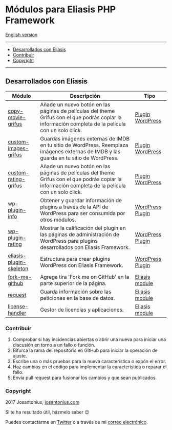 # Módulos para Eliasis PHP Framework

[English version](README-ES.md)

---

- [Desarrollados con Eliasis](#desarrollados-con-eliasis)
- [Contribuir](#contribuir)
- [Copyright](#copyright)

---

## Desarrollados con Eliasis

| Módulo | Descripción | Tipo
| --- | --- | --- |
| [copy-movie-grifus](https://github.com/Josantonius/Copy-Movie-Grifus.git) | Añade un nuevo botón en las páginas de películas del theme Grifus con el que podrás copiar la información completa de la película con un solo click. | [Plugin WordPress](https://github.com/Josantonius/Extensions-For-Grifus.git)
| [custom-images-grifus](https://github.com/Josantonius/Custom-Images-Grifus.git) | Guardas imágenes externas de IMDB en tu sitio de WordPress. Reemplaza imágenes externas de IMDB y las guarda en tu sitio de WordPress. | [Plugin WordPress](https://github.com/Josantonius/Extensions-For-Grifus.git)
| [custom-rating-grifus](https://github.com/Josantonius/Custom-Rating-Grifus.git) | Añade un nuevo botón en las páginas de películas del theme Grifus con el que podrás copiar la información completa de la película con un solo click. | [Plugin WordPress](https://github.com/Josantonius/Extensions-For-Grifus.git)
| [wp-plugin-info](https://github.com/Josantonius/WP_Plugin-Info) | Obtener y guardar información de plugins a través de la API de WordPress para ser consumida por otros módulos. | [WordPress Plugin](https://github.com/Josantonius/WP_Plugin-Info)
| [wp-plugin-rating](https://github.com/Josantonius/WP_Plugin-Rating) | Mostrar la calificación del plugin en las páginas de administración de WordPress para plugins desarrollados con Eliasis Framework. | [WordPress Plugin](https://github.com/Josantonius/WP_Plugin-Rating)
| [eliasis-plugin-skeleton](https://github.com/Eliasis-Framework/WordPress-Plugin) | Estructura para crear plugins WordPress con Eliasis Framework. | [WordPress Plugin](https://github.com/Eliasis-Framework/WordPress-Plugin)
| [fork-me-github](https://github.com/Eliasis-Framework/fork-me-github) | Agrega tira 'Fork me on GitHub' en la parte superior de la página. | [Eliasis module](https://github.com/Eliasis-Framework/Eliasis)
| [request](https://github.com/Eliasis-Framework/request) | Guarda información sobre las peticiones en la base de datos. | [Eliasis module](https://github.com/Eliasis-Framework/Eliasis)
| [license-handler](https://bitbucket.org/eliasis-framework/license-handler) | Gestor de licencias y aplicaciones. | [Eliasis module](https://github.com/Eliasis-Framework/Eliasis)

### Contribuir
1. Comprobar si hay incidencias abiertas o abrir una nueva para iniciar una discusión en torno a un fallo o función.
1. Bifurca la rama del repositorio en GitHub para iniciar la operación de ajuste.
1. Escribe una o más pruebas para la nueva característica o expón el error.
1. Haz cambios en el código para implementar la característica o reparar el fallo.
1. Envía pull request para fusionar los cambios y que sean publicados.

### Copyright

2017 Josantonius, [josantonius.com](https://josantonius.com/)

Si te ha resultado útil, házmelo saber :wink:

Puedes contactarme en [Twitter](https://twitter.com/Josantonius) o a través de mi [correo electrónico](mailto:hello@josantonius.com).